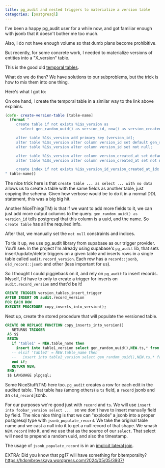 ```yaml
---
title: pg_audit and nested triggers to materialize a version table
categories: [postgresql]
---
```


I've been a happy pg_audit user for a while now, and got familiar
enough with jsonb that it doesn't bother me too much.

Also, I do not have enough volume so that dumb plans become prohibitive.


But recently, for some concrete work, I needed to materialize versions of
entities into a "X_version" table.

This is the good old [temporal
tables](https://hypirion.com/musings/implementing-system-versioned-tables-in-postgres).

What do we do then? We have solutions to our subproblems, but the
trick is how to mix them into one thing.

Here's what I got to:

On one hand, I create the temporal table in a similar way to the link above explains.

```clojure
(defn- create-version-table [table-name]
  (format "
     create table if not exists %1$s_version as
       select gen_random_uuid() as version_id, now() as version_created_at,* from %1$s with no data;

     alter table %1$s_version add primary key (version_id);
     alter table %1$s_version alter column version_id set default gen_random_uuid();
     alter table %1$s_version alter column version_id set not null;

     alter table %1$s_version alter column version_created_at set default now();
     alter table %1$s_version alter column version_created_at set not null;

     create index if not exists %1$s_version_id_version_created_at_idx on %1$s_version (id, version_created_at);
" table-name))
```

The nice trick here is that `create table ... as select ... with no
data` allows us to create a table with the same fields as another
table, just copying the schema. Given how verbose would be to do it in
a normal DDL statement, this was a big big hit.

Another NiceThing(TM) is that if we want to add more fields to it, we
can just add more output columns to the query. `gen_random_uuid() as
version_id` tells postgresql that this column is a uuid, and the
name. So `create table` has all the required info.

After that, we manually set the `not null` constraints and indices.

To tie it up, we use pg_audit library from supabase as our trigger
provider. You'll see. In the project I'm already using supabase's
`pg_audit` lib, that sets insert/update/delete triggers on a given
table and inserts rows in a single table called
`audit.record_version`. Each row has a `record::jsonb`,
`old_record::jsonb` and other (less important for us).

So I thought I could piggieback on it, and rely on `pg_audit` to
insert records. Myself, I'd have to only to create a trigger for
inserts on `audit.record_version` and that'd be it!

```sql
CREATE TRIGGER version_tables_insert_trigger
AFTER INSERT ON audit.record_version
FOR EACH ROW
EXECUTE PROCEDURE copy_inserts_into_version();
```

Next up, create the stored procedure that will populate the versioned table.

```sql
CREATE OR REPLACE FUNCTION copy_inserts_into_version()
   RETURNS TRIGGER
 AS $$
 BEGIN
   if 'table1' = NEW.table_name then
     insert into table1_version select gen_random_uuid(),NEW.ts,* from jsonb_populate_record(null::table1, NEW.record) ;
   -- elsif 'table2' = NEW.table_name then
   --   insert into table2_version select gen_random_uuid(),NEW.ts,* from jsonb_populate_record(null::table2, NEW.record) ;
   end if;
   RETURN NEW;
 END;
 $$ LANGUAGE plpgsql;
```

Some NiceStuff(TM) here too. `pg_audit` creates a row for each edit in
the audited table. That table has (among others) a `ts` field, a
`record` jsonb and an `old_record` jsonb.

For our purposes we're good just with `record` and `ts`. We will use
`insert into foobar_version select ... ` so we don't have to insert
manually field by field. The nice nice thing is that we can "explode"
a jsonb into a proper postgresql type with `jsonb_populate_record`.
We take the original table name and we cast a null into it to get a
null record of that shape. We smash `NEW.record` into it, and we use
that as the source of our `select`.  That select will need to prepend
a random uuid, and also the timestamp.

The usage of `jsonb_populate_record` is in an [implicit lateral
join](https://stackoverflow.com/questions/36127801/jsonb-populate-record-jsonb-populate-recordset-should-return-a-table).

EXTRA: Did you know that pg17 will have something for bitemporality? https://hdombrovskaya.wordpress.com/2024/05/05/3937/
